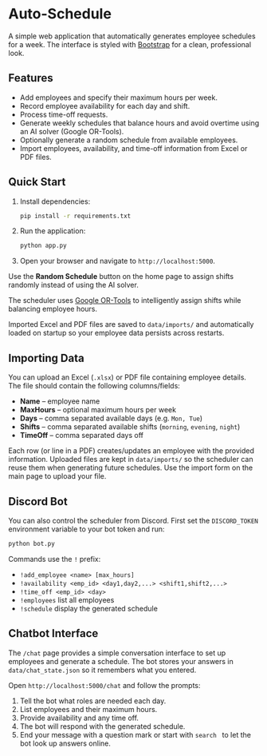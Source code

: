 # Auto-Schedule

A simple web application that automatically generates employee schedules for a week.
The interface is styled with [Bootstrap](https://getbootstrap.com/) for a clean, professional look.

## Features

- Add employees and specify their maximum hours per week.
- Record employee availability for each day and shift.
- Process time-off requests.
- Generate weekly schedules that balance hours and avoid overtime using an AI solver (Google OR-Tools).
- Optionally generate a random schedule from available employees.
- Import employees, availability, and time-off information from Excel or PDF files.

## Quick Start

1. Install dependencies:
   ```sh
   pip install -r requirements.txt
   ```
2. Run the application:
   ```sh
   python app.py
   ```
3. Open your browser and navigate to `http://localhost:5000`.

Use the **Random Schedule** button on the home page to assign shifts randomly instead of using the AI solver.

The scheduler uses [Google OR-Tools](https://developers.google.com/optimization)
to intelligently assign shifts while balancing employee hours.

Imported Excel and PDF files are saved to `data/imports/` and automatically
loaded on startup so your employee data persists across restarts.

## Importing Data

You can upload an Excel (`.xlsx`) or PDF file containing employee details. The
file should contain the following columns/fields:

- **Name** – employee name
- **MaxHours** – optional maximum hours per week
- **Days** – comma separated available days (e.g. `Mon, Tue`)
- **Shifts** – comma separated available shifts (`morning`, `evening`, `night`)
- **TimeOff** – comma separated days off

Each row (or line in a PDF) creates/updates an employee with the provided
information. Uploaded files are kept in `data/imports/` so the scheduler can
reuse them when generating future schedules. Use the import form on the main
page to upload your file.

## Discord Bot

You can also control the scheduler from Discord. First set the `DISCORD_TOKEN`
environment variable to your bot token and run:

```sh
python bot.py
```

Commands use the `!` prefix:

- `!add_employee <name> [max_hours]`
- `!availability <emp_id> <day1,day2,...> <shift1,shift2,...>`
- `!time_off <emp_id> <day>`
- `!employees` list all employees
- `!schedule` display the generated schedule

## Chatbot Interface

The `/chat` page provides a simple conversation interface to set up employees and
generate a schedule. The bot stores your answers in `data/chat_state.json` so it
remembers what you entered.

Open `http://localhost:5000/chat` and follow the prompts:

1. Tell the bot what roles are needed each day.
2. List employees and their maximum hours.
3. Provide availability and any time off.
4. The bot will respond with the generated schedule.
5. End your message with a question mark or start with `search ` to let the bot
   look up answers online.